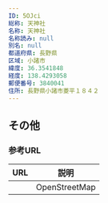 ```yaml
---
ID: 5OJci
総称: 天神社
名称: 天神社
名称読み: null
別名: null
都道府県: 長野県
区域: 小諸市
緯度: 36.3541848
経度: 138.4293058
郵便番号: 3840041
住所: 長野県小諸市菱平１８４２
---
```


## その他

### 参考URL

| URL | 説明          |
| --- | ------------- |
|     | OpenStreetMap |
